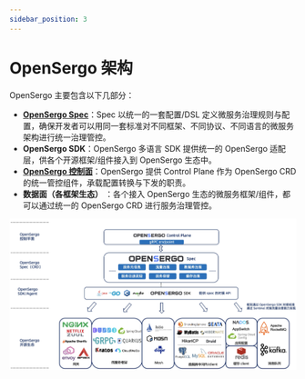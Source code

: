 ```yaml
---
sidebar_position: 3
---
```


# OpenSergo 架构

OpenSergo 主要包含以下几部分：

* [**OpenSergo Spec**](https://github.com/opensergo/opensergo-specification)：Spec 以统一的一套配置/DSL 定义微服务治理规则与配置，确保开发者可以用同一套标准对不同框架、不同协议、不同语言的微服务架构进行统一治理管控。
* **OpenSergo SDK**：OpenSergo 多语言 SDK 提供统一的 OpenSergo 适配层，供各个开源框架/组件接入到 OpenSergo 生态中。
* [**OpenSergo 控制面**](https://github.com/opensergo/opensergo-control-plane)：OpenSergo 提供 Control Plane 作为 OpenSergo CRD 的统一管控组件，承载配置转换与下发的职责。
* **数据面（各框架生态）** ：各个接入 OpenSergo 生态的微服务框架/组件，都可以通过统一的 OpenSergo CRD 进行服务治理管控。

![structue](../resources/opensergo-project-structure.jpg)

